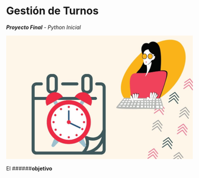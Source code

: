 #  **Gestión de Turnos**
**_Proyecto Final_** - _Python Inicial_

![Turnos](/imagenes/imagen_principal.jpeg)

El ######**objetivo**
